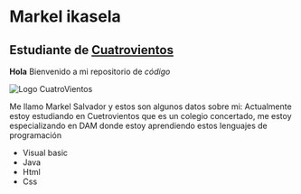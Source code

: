 # Markel ikasela
## Estudiante de [Cuatrovientos](https://Cuatrovientos.org)


**Hola** Bienvenido a mi repositorio de _código_

![Logo CuatroVientos](https://cuatrovientos.org/wp-content/uploads/2025/01/LOGO-CENTRO-INTEGRADO-CUATROVIENTOS-300x115-2.png)

Me llamo Markel Salvador y estos son algunos datos sobre mi:
Actualmente estoy estudiando en Cuetrovientos que es un colegio concertado, me estoy especializando en DAM donde estoy aprendiendo estos lenguajes de programación
- Visual basic
- Java
- Html
- Css
